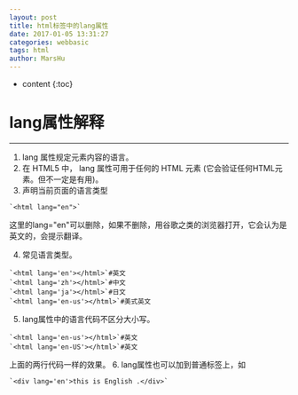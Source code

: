 ```yaml
---
layout: post
title: html标签中的lang属性
date: 2017-01-05 13:31:27
categories: webbasic
tags: html
author: MarsHu
---
```


* content
{:toc}

# lang属性解释 #
----------
1. lang 属性规定元素内容的语言。
2. 在 HTML5 中， lang 属性可用于任何的 HTML 元素 (它会验证任何HTML元素。但不一定是有用)。
3. 声明当前页面的语言类型
```
`<html lang="en">`
```
这里的lang="en"可以删除，如果不删除，用谷歌之类的浏览器打开，它会认为是英文的，会提示翻译。




4. 常见语言类型。
```
`<html lang='en'></html>`#英文
`<html lang='zh'></html>`#中文
`<html lang='ja'></html>`#日文
`<html lang='en-us'></html>`#美式英文
```
5. lang属性中的语言代码不区分大小写。
```
`<html lang='en-us'></html>`#英文
`<html lang='en-US'></html>`#英文
```
上面的两行代码一样的效果。
6. lang属性也可以加到普通标签上，如
```
`<div lang='en'>this is English .</div>`
```